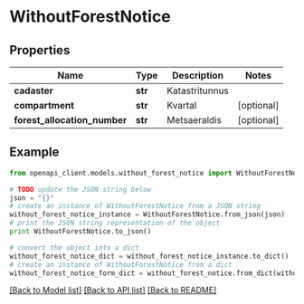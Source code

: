 # WithoutForestNotice


## Properties
Name | Type | Description | Notes
------------ | ------------- | ------------- | -------------
**cadaster** | **str** | Katastritunnus | 
**compartment** | **str** | Kvartal | [optional] 
**forest_allocation_number** | **str** | Metsaeraldis | [optional] 

## Example

```python
from openapi_client.models.without_forest_notice import WithoutForestNotice

# TODO update the JSON string below
json = "{}"
# create an instance of WithoutForestNotice from a JSON string
without_forest_notice_instance = WithoutForestNotice.from_json(json)
# print the JSON string representation of the object
print WithoutForestNotice.to_json()

# convert the object into a dict
without_forest_notice_dict = without_forest_notice_instance.to_dict()
# create an instance of WithoutForestNotice from a dict
without_forest_notice_form_dict = without_forest_notice.from_dict(without_forest_notice_dict)
```
[[Back to Model list]](../README.md#documentation-for-models) [[Back to API list]](../README.md#documentation-for-api-endpoints) [[Back to README]](../README.md)


